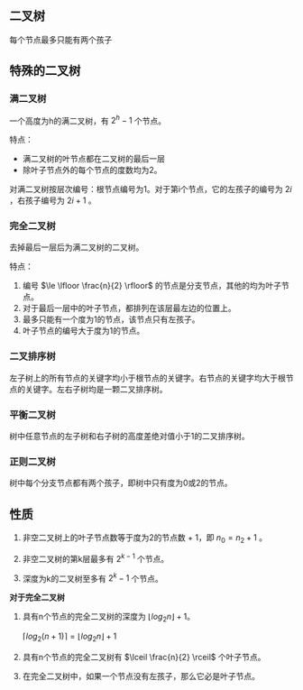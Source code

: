 ## 二叉树

每个节点最多只能有两个孩子

## 特殊的二叉树

### 满二叉树

一个高度为h的满二叉树，有 $2^h - 1$ 个节点。

特点：

- 满二叉树的叶节点都在二叉树的最后一层
- 除叶子节点外的每个节点的度数均为2。

对满二叉树按层次编号：根节点编号为1。对于第i个节点，它的左孩子的编号为 $2i$ ，右孩子编号为 $2i+ 1$ 。

### 完全二叉树

去掉最后一层后为满二叉树的二叉树。

特点：

1. 编号 $\le \lfloor \frac{n}{2} \rfloor$ 的节点是分支节点，其他的均为叶子节点。
2. 对于最后一层中的叶子节点，都排列在该层最左边的位置上。
3. 最多只能有一个度为1的节点，该节点只有左孩子。
4. 叶子节点的编号大于度为1的节点。





### 二叉排序树

左子树上的所有节点的关键字均小于根节点的关键字。右节点的关键字均大于根节点的关键字。左右子树均是一颗二叉排序树。

### 平衡二叉树

树中任意节点的左子树和右子树的高度差绝对值小于1的二叉排序树。

### 正则二叉树

树中每个分支节点都有两个孩子，即树中只有度为0或2的节点。

## 性质

1. 非空二叉树上的叶子节点数等于度为2的节点数 + 1，即 $n_0 = n_2 + 1$ 。
2. 非空二叉树的第k层最多有 $2 ^ {k - 1}$ 个节点。

3. 深度为k的二叉树至多有 $2^k - 1$ 个节点。


**对于完全二叉树**

1. 具有n个节点的完全二叉树的深度为 $\lfloor log_2n \rfloor + 1$。

   $\lceil log_2(n  +1) \rceil = \lfloor log_2 n \rfloor + 1$

2. 具有n个节点的完全二叉树有 $\lceil \frac{n}{2} \rceil$ 个叶子节点。

3. 在完全二叉树中，如果一个节点没有左孩子，那么它必是叶子节点。







